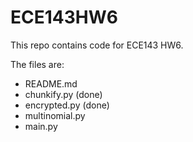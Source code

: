 # ECE143HW6

This repo contains code for ECE143 HW6.

The files are:

- README.md
- chunkify.py (done)
- encrypted.py (done)
- multinomial.py 
- main.py
